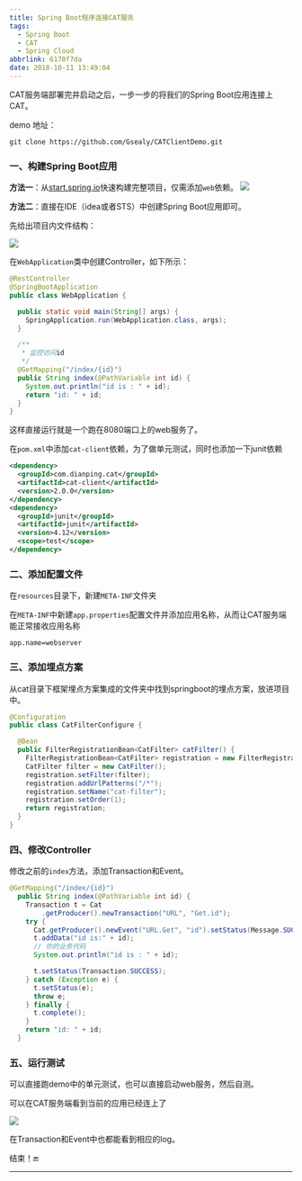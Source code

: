 ```yaml
---
title: Spring Boot程序连接CAT服务
tags:
  - Spring Boot
  - CAT
  - Spring Cloud
abbrlink: 6170f7da
date: 2018-10-11 13:49:04
---
```


CAT服务端部署完并启动之后，一步一步的将我们的Spring Boot应用连接上CAT。

demo 地址：

```shell
git clone https://github.com/Gsealy/CATClientDemo.git
```

### 一、构建Spring Boot应用

**方法一**：从[start.spring.io](https://start.spring.io/)快速构建完整项目，仅需添加`web`依赖。
![](https://gsealy-1257917518.cos.ap-beijing.myqcloud.com/gsealy.github.io/spring/start-spring.jpg)

**方法二**：直接在IDE（idea或者STS）中创建Spring Boot应用即可。

先给出项目内文件结构：

![](https://gsealy-1257917518.cos.ap-beijing.myqcloud.com/gsealy.github.io/spring/spring-tree-map.jpg)


在`WebApplication`类中创建Controller，如下所示：

```java
@RestController
@SpringBootApplication
public class WebApplication {

  public static void main(String[] args) {
    SpringApplication.run(WebApplication.class, args);
  }

  /**
   * 监控访问id
   */
  @GetMapping("/index/{id}")
  public String index(@PathVariable int id) {
    System.out.println("id is : " + id);
    return "id: " + id;
  }
}
```

这样直接运行就是一个跑在8080端口上的web服务了。

在`pom.xml`中添加`cat-client`依赖，为了做单元测试，同时也添加一下junit依赖

```xml
<dependency>
  <groupId>com.dianping.cat</groupId>
  <artifactId>cat-client</artifactId>
  <version>2.0.0</version>
</dependency>
<dependency>
  <groupId>junit</groupId>
  <artifactId>junit</artifactId>
  <version>4.12</version>
  <scope>test</scope>
</dependency>
```

### 二、添加配置文件

在`resources`目录下，新建`META-INF`文件夹

在`META-INF`中新建`app.properties`配置文件并添加应用名称，从而让CAT服务端能正常接收应用名称

```properties
app.name=webserver
```

### 三、添加埋点方案

从cat目录下框架埋点方案集成的文件夹中找到springboot的埋点方案，放进项目中。

```java
@Configuration
public class CatFilterConfigure {

  @Bean
  public FilterRegistrationBean<CatFilter> catFilter() {
    FilterRegistrationBean<CatFilter> registration = new FilterRegistrationBean<>();
    CatFilter filter = new CatFilter();
    registration.setFilter(filter);
    registration.addUrlPatterns("/*");
    registration.setName("cat-filter");
    registration.setOrder(1);
    return registration;
  }
}
```

### 四、修改Controller

修改之前的`index`方法，添加Transaction和Event。

```java
@GetMapping("/index/{id}")
  public String index(@PathVariable int id) {
    Transaction t = Cat
        .getProducer().newTransaction("URL", "Get.id");
    try {
      Cat.getProducer().newEvent("URL.Get", "id").setStatus(Message.SUCCESS);
      t.addData("id is:" + id);
      // 你的业务代码
      System.out.println("id is : " + id);

      t.setStatus(Transaction.SUCCESS);
    } catch (Exception e) {
      t.setStatus(e);
      throw e;
    } finally {
      t.complete();
    }
    return "id: " + id;
  }
```

### 五、运行测试

可以直接跑demo中的单元测试，也可以直接启动web服务，然后自测。

可以在CAT服务端看到当前的应用已经连上了

![](https://gsealy-1257917518.cos.ap-beijing.myqcloud.com/gsealy.github.io/spring/cat-with-spring.jpg)

在Transaction和Event中也都能看到相应的log。

结束！🔚

------

